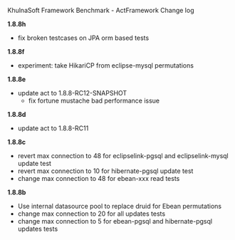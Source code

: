 KhulnaSoft Framework Benchmark - ActFramework Change log

**1.8.8h**

* fix broken testcases on JPA orm based tests

**1.8.8f**

* experiment: take HikariCP from eclipse-mysql permutations

**1.8.8e**

* update act to 1.8.8-RC12-SNAPSHOT
    - fix fortune mustache bad performance issue

**1.8.8d**

* update act to 1.8.8-RC11

**1.8.8c**

* revert max connection to 48 for eclipselink-pgsql and eclipselink-mysql update test
* revert max connection to 10 for hibernate-pgsql update test
* change max connection to 48 for ebean-xxx read tests

**1.8.8b**

* Use internal datasource pool to replace druid for Ebean permutations
* change max connection to 20 for all updates tests
* change max connection to 5 for ebean-pgsql and hibernate-pgsql updates tests
